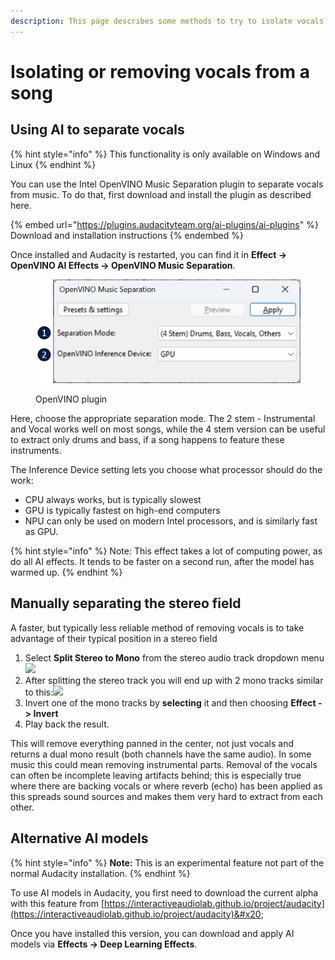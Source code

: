 ```yaml
---
description: This page describes some methods to try to isolate vocals in stereo tracks.
---
```


# Isolating or removing vocals from a song

## Using AI to separate vocals

{% hint style="info" %}
This functionality is only available on Windows and Linux
{% endhint %}

You can use the Intel OpenVINO Music Separation plugin to separate vocals from music. To do that, first download and install the plugin as described here.&#x20;

{% embed url="https://plugins.audacityteam.org/ai-plugins/ai-plugins" %}
Download and installation instructions
{% endembed %}

Once installed and Audacity is restarted, you can find it in **Effect -> OpenVINO AI Effects -> OpenVINO Music Separation**.&#x20;

<figure><img src="../.gitbook/assets/openVINO music separation.png" alt=""><figcaption><p>OpenVINO plugin</p></figcaption></figure>

Here, choose the appropriate separation mode. The 2 stem - Instrumental and Vocal works well on most songs, while the 4 stem version can be useful to extract only drums and bass, if a song happens to feature these instruments.&#x20;

The Inference Device setting lets you choose what processor should do the work:&#x20;

* CPU always works, but is typically slowest
* GPU is typically fastest on high-end computers
* NPU can only be used on modern Intel processors, and is similarly fast as GPU.

{% hint style="info" %}
Note: This effect takes a lot of computing power, as do all AI effects. It tends to be faster on a second run, after the model has warmed up.
{% endhint %}

## Manually separating the stereo field

A faster, but typically less reliable method of removing vocals is to take advantage of their typical position in a stereo field

1. Select **Split Stereo to Mono** from the stereo audio track dropdown menu\
   ![](<../.gitbook/assets/Remove vocals - Split Stereo to Mono.png>)
2. After splitting the stereo track you will end up with 2 mono tracks similar to this:![](<../.gitbook/assets/Remove vocals - 2 Mono tracks.png>)
3. Invert one of the mono tracks by **selecting** it and then choosing **Effect -> Invert**
4. Play back the result.&#x20;

This will remove everything panned in the center, not just vocals and returns a dual mono result (both channels have the same audio). In some music this could mean removing instrumental parts. Removal of the vocals can often be incomplete leaving artifacts behind; this is especially true where there are backing vocals or where reverb (echo) has been applied as this spreads sound sources and makes them very hard to extract from each other.

## Alternative AI models

{% hint style="info" %}
**Note:** This is an experimental feature not part of the normal Audacity installation.
{% endhint %}

To use AI models in Audacity, you first need to download the current alpha with this feature from [https://interactiveaudiolab.github.io/project/audacity](https://interactiveaudiolab.github.io/project/audacity)&#x20;

Once you have installed this version, you can download and apply AI models via **Effects → Deep Learning Effects**.&#x20;
